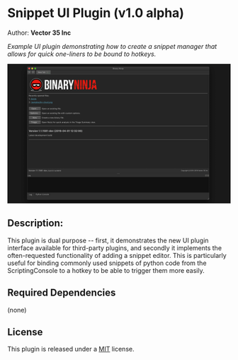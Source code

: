 # Snippet UI Plugin (v1.0 alpha)

Author: **Vector 35 Inc**

_Example UI plugin demonstrating how to create a snippet manager that allows for quick one-liners to be bound to hotkeys._

![](./media/snippets.gif)

## Description:

This plugin is dual purpose -- first, it demonstrates the new UI plugin interface available for third-party plugins, and secondly it implements the often-requested functionality of adding a snippet editor. This is particularly useful for binding commonly used snippets of python code from the ScriptingConsole to a hotkey to be able to trigger them more easily.

## Required Dependencies

(none)

## License
This plugin is released under a [MIT](LICENSE) license.

